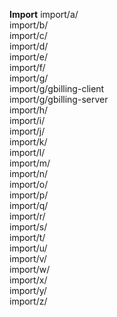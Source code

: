 **Import**
import/a/  
import/b/  
import/c/  
import/d/  
import/e/  
import/f/  
import/g/  
import/g/gbilling-client  
import/g/gbilling-server  
import/h/  
import/i/  
import/j/  
import/k/  
import/l/  
import/m/  
import/n/  
import/o/  
import/p/  
import/q/  
import/r/  
import/s/  
import/t/  
import/u/  
import/v/  
import/w/  
import/x/  
import/y/  
import/z/  


